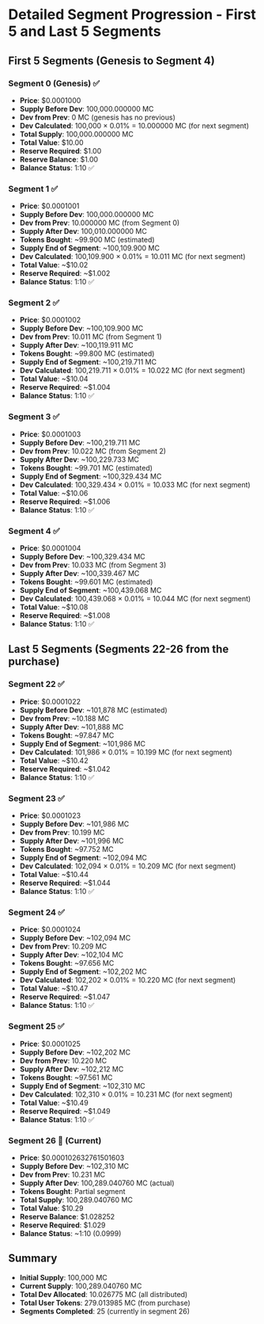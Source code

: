 # Detailed Segment Progression - First 5 and Last 5 Segments

## First 5 Segments (Genesis to Segment 4)

### Segment 0 (Genesis) ✅
- **Price**: $0.0001000
- **Supply Before Dev**: 100,000.000000 MC
- **Dev from Prev**: 0 MC (genesis has no previous)
- **Dev Calculated**: 100,000 × 0.01% = 10.000000 MC (for next segment)
- **Total Supply**: 100,000.000000 MC
- **Total Value**: $10.00
- **Reserve Required**: $1.00
- **Reserve Balance**: $1.00
- **Balance Status**: 1:10 ✅

### Segment 1 ✅
- **Price**: $0.0001001
- **Supply Before Dev**: 100,000.000000 MC
- **Dev from Prev**: 10.000000 MC (from Segment 0)
- **Supply After Dev**: 100,010.000000 MC
- **Tokens Bought**: ~99.900 MC (estimated)
- **Supply End of Segment**: ~100,109.900 MC
- **Dev Calculated**: 100,109.900 × 0.01% = 10.011 MC (for next segment)
- **Total Value**: ~$10.02
- **Reserve Required**: ~$1.002
- **Balance Status**: 1:10 ✅

### Segment 2 ✅
- **Price**: $0.0001002
- **Supply Before Dev**: ~100,109.900 MC
- **Dev from Prev**: 10.011 MC (from Segment 1)
- **Supply After Dev**: ~100,119.911 MC
- **Tokens Bought**: ~99.800 MC (estimated)
- **Supply End of Segment**: ~100,219.711 MC
- **Dev Calculated**: 100,219.711 × 0.01% = 10.022 MC (for next segment)
- **Total Value**: ~$10.04
- **Reserve Required**: ~$1.004
- **Balance Status**: 1:10 ✅

### Segment 3 ✅
- **Price**: $0.0001003
- **Supply Before Dev**: ~100,219.711 MC
- **Dev from Prev**: 10.022 MC (from Segment 2)
- **Supply After Dev**: ~100,229.733 MC
- **Tokens Bought**: ~99.701 MC (estimated)
- **Supply End of Segment**: ~100,329.434 MC
- **Dev Calculated**: 100,329.434 × 0.01% = 10.033 MC (for next segment)
- **Total Value**: ~$10.06
- **Reserve Required**: ~$1.006
- **Balance Status**: 1:10 ✅

### Segment 4 ✅
- **Price**: $0.0001004
- **Supply Before Dev**: ~100,329.434 MC
- **Dev from Prev**: 10.033 MC (from Segment 3)
- **Supply After Dev**: ~100,339.467 MC
- **Tokens Bought**: ~99.601 MC (estimated)
- **Supply End of Segment**: ~100,439.068 MC
- **Dev Calculated**: 100,439.068 × 0.01% = 10.044 MC (for next segment)
- **Total Value**: ~$10.08
- **Reserve Required**: ~$1.008
- **Balance Status**: 1:10 ✅

## Last 5 Segments (Segments 22-26 from the purchase)

### Segment 22 ✅
- **Price**: $0.0001022
- **Supply Before Dev**: ~101,878 MC (estimated)
- **Dev from Prev**: ~10.188 MC
- **Supply After Dev**: ~101,888 MC
- **Tokens Bought**: ~97.847 MC
- **Supply End of Segment**: ~101,986 MC
- **Dev Calculated**: 101,986 × 0.01% = 10.199 MC (for next segment)
- **Total Value**: ~$10.42
- **Reserve Required**: ~$1.042
- **Balance Status**: 1:10 ✅

### Segment 23 ✅
- **Price**: $0.0001023
- **Supply Before Dev**: ~101,986 MC
- **Dev from Prev**: 10.199 MC
- **Supply After Dev**: ~101,996 MC
- **Tokens Bought**: ~97.752 MC
- **Supply End of Segment**: ~102,094 MC
- **Dev Calculated**: 102,094 × 0.01% = 10.209 MC (for next segment)
- **Total Value**: ~$10.44
- **Reserve Required**: ~$1.044
- **Balance Status**: 1:10 ✅

### Segment 24 ✅
- **Price**: $0.0001024
- **Supply Before Dev**: ~102,094 MC
- **Dev from Prev**: 10.209 MC
- **Supply After Dev**: ~102,104 MC
- **Tokens Bought**: ~97.656 MC
- **Supply End of Segment**: ~102,202 MC
- **Dev Calculated**: 102,202 × 0.01% = 10.220 MC (for next segment)
- **Total Value**: ~$10.47
- **Reserve Required**: ~$1.047
- **Balance Status**: 1:10 ✅

### Segment 25 ✅
- **Price**: $0.0001025
- **Supply Before Dev**: ~102,202 MC
- **Dev from Prev**: 10.220 MC
- **Supply After Dev**: ~102,212 MC
- **Tokens Bought**: ~97.561 MC
- **Supply End of Segment**: ~102,310 MC
- **Dev Calculated**: 102,310 × 0.01% = 10.231 MC (for next segment)
- **Total Value**: ~$10.49
- **Reserve Required**: ~$1.049
- **Balance Status**: 1:10 ✅

### Segment 26 🔄 (Current)
- **Price**: $0.000102632761501603
- **Supply Before Dev**: ~102,310 MC
- **Dev from Prev**: 10.231 MC
- **Supply After Dev**: 100,289.040760 MC (actual)
- **Tokens Bought**: Partial segment
- **Total Supply**: 100,289.040760 MC
- **Total Value**: $10.29
- **Reserve Balance**: $1.028252
- **Reserve Required**: $1.029
- **Balance Status**: ~1:10 (0.0999)

## Summary
- **Initial Supply**: 100,000 MC
- **Current Supply**: 100,289.040760 MC
- **Total Dev Allocated**: 10.026775 MC (all distributed)
- **Total User Tokens**: 279.013985 MC (from purchase)
- **Segments Completed**: 25 (currently in segment 26)